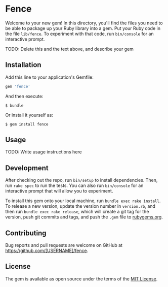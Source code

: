 # Fence

Welcome to your new gem! In this directory, you'll find the files you need to be able to package up your Ruby library into a gem. Put your Ruby code in the file `lib/fence`. To experiment with that code, run `bin/console` for an interactive prompt.

TODO: Delete this and the text above, and describe your gem

## Installation

Add this line to your application's Gemfile:

```ruby
gem 'fence'
```

And then execute:

    $ bundle

Or install it yourself as:

    $ gem install fence

## Usage

TODO: Write usage instructions here

## Development

After checking out the repo, run `bin/setup` to install dependencies. Then, run `rake spec` to run the tests. You can also run `bin/console` for an interactive prompt that will allow you to experiment.

To install this gem onto your local machine, run `bundle exec rake install`. To release a new version, update the version number in `version.rb`, and then run `bundle exec rake release`, which will create a git tag for the version, push git commits and tags, and push the `.gem` file to [rubygems.org](https://rubygems.org).

## Contributing

Bug reports and pull requests are welcome on GitHub at https://github.com/[USERNAME]/fence.

## License

The gem is available as open source under the terms of the [MIT License](https://opensource.org/licenses/MIT).
